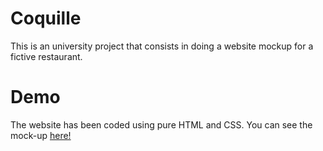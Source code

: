 # Coquille
This is an university project that consists in doing a website mockup for a fictive restaurant. <br />


# Demo
The website has been coded using pure HTML and CSS. You can see the mock-up [here!](https://github.com/Metallink/coquille/blob/master/readme/Rendu.pdf)
